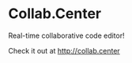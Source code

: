 Collab.Center
=============

Real-time collaborative code editor!

Check it out at http://collab.center
